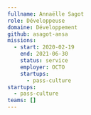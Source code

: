 ```yaml
---
fullname: Annaëlle Sagot
role: Développeuse
domaine: Développement
github: asagot-ansa
missions:
  - start: 2020-02-19
    end: 2021-06-30
    status: service
    employer: OCTO
    startups:
      - pass-culture
startups:
  - pass-culture
teams: []
---
```

